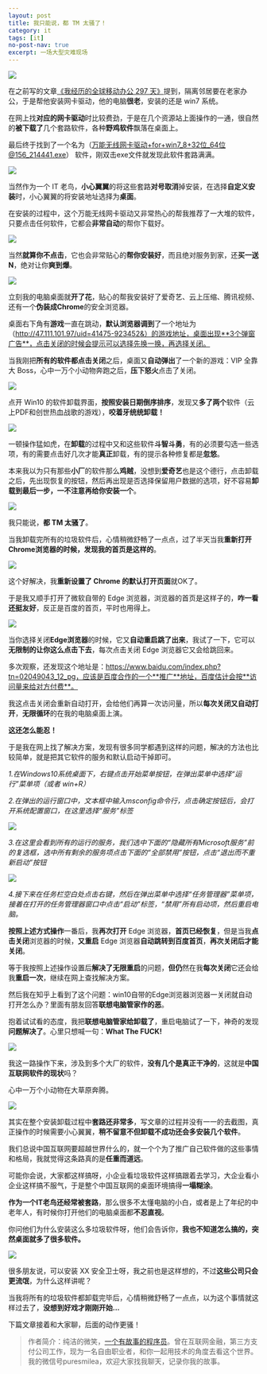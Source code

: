 ```yaml
---
layout: post
title: 我只能说，都 TM 太骚了！
category: it
tags: [it]
no-post-nav: true
excerpt: 一场大型灾难现场
---
```


![](http://favorites.ren/assets/images/2020/it/tmd01.jpeg)

在之前写的文章[《我经历的全球移动办公 297 天》](http://www.ityouknow.com/life/2020/02/06/telework.html)提到，隔离邻居要在老家办公，于是帮他安装网卡驱动，他的电脑**很老**，安装的还是 win7 系统。

在网上找**对应的网卡驱动**时比较费劲，于是在几个资源站上面操作的一通，很自然的**被下载了**几个套路软件，各种**野鸡软件**飘落在桌面上。

最后终于找到了一个名为（万能无线网卡驱动+for+win7_8+32位_64位@156_214441.exe） 软件，刚双击exe文件就发现此软件套路满满。

![](http://favorites.ren/assets/images/2020/it/tmd02.jpeg)

当然作为一个 IT 老鸟，**小心翼翼**的将这些套路**对号取消**掉安装，在选择**自定义安装**时，小心翼翼的将安装地址选择为**桌面**。

在安装的过程中，这个万能无线网卡驱动又非常热心的帮我推荐了一大堆的软件，只要点击任何软件，它都会**非常自动**的帮你下载好。

![](http://favorites.ren/assets/images/2020/it/tmd03.jpeg)

当然**就算你不点击**，它也会非常贴心的**帮你安装好**，而且绝对服务到家，还**买一送 N**，绝对让你**爽到爆**。

![](http://favorites.ren/assets/images/2020/it/tmd04.jpeg)

立刻我的电脑桌面就**开了花**，贴心的帮我安装好了爱奇艺、云上压缩、腾讯视频、还有一个**伪装成Chrome**的安全浏览器。

桌面右下角有**游戏**一直在跳动，**默认浏览器调到**了一个地址为（http://47.111.101.97/uid=41475-923452&）的游戏地址，桌面出现**3个弹窗广告**，点击关闭的时候会提示可以选择先换一换，再选择关闭。

当我刚把**所有的软件都点击关闭**之后，桌面又**自动弹出**了一个新的游戏：VIP 全靠大 Boss，心中一万个小动物奔跑之后，**压下怒火**点击了关闭。

![](http://favorites.ren/assets/images/2020/it/tmd05.jpeg)

点开 Win10 的软件卸载界面，**按照安装日期倒序排序**，发现又**多了两个**软件（云上PDF和创世热血战歌的游戏），**咬着牙统统卸载！**

![](http://favorites.ren/assets/images/2020/it/tmd06.jpeg)

一顿操作猛如虎，在**卸载**的过程中又和这些软件**斗智斗勇**，有的必须要勾选一些选项，有的需要点击好几次才能**真正**卸载，有的提示各种修复都是**忽悠**。

本来我以为只有那些**小厂**的软件那么**鸡贼**，没想到**爱奇艺**也是这个德行，点击卸载之后，先出现恢复的按钮，然后再出现是否选择保留用户数据的选项，好不容易**卸载到最后一步，一不注意再给你安装一个**。

![](http://favorites.ren/assets/images/2020/it/tmd07.jpeg)

我只能说，**都 TM 太骚了**。

当我卸载完所有的垃圾软件后，心情稍微舒畅了一点点，过了半天当我**重新打开Chrome浏览器的时候，发现我的首页是这样的**。

![](http://favorites.ren/assets/images/2020/it/tmd08.jpeg)

这个好解决，我**重新设置了 Chrome 的默认打开页面**就OK了。

于是我又顺手打开了微软自带的 Edge 浏览器，浏览器的首页是这样子的，**咋一看还挺友好**，反正是百度的首页，平时也用得上。

![](http://favorites.ren/assets/images/2020/it/tmd09.jpeg)

当你选择关闭**Edge浏览器**的时候，它又**自动重启跳了出来**，我试了一下，它可以**无限制的让你这么点击下去**，每次点击关闭 Edge 浏览器它又会给跳回来。

多次观察，还发现这个地址是：https://www.baidu.com/index.php?tn=02049043_12_pg，应该是百度合作的一个**推广**地址，百度估计会按**访问量来给对方付费**。

我这点击关闭会重新自动打开，会给他们再算一次访问量，所以**每次关闭又自动打开**，**无限循环**的在我的电脑桌面上演。

**这还怎么能忍！**

于是我在网上找了解决方案，发现有很多同学都遇到这样的问题，解决的方法也比较简单，就是把其它软件的服务和默认启动干掉即可。

*1.在Windows10系统桌面下，右键点击开始菜单按钮，在弹出菜单中选择“运行”菜单项（或者 win+R）*

*2.在弹出的运行窗口中，文本框中输入msconfig命令行，点击确定按钮后，会打开系统配置窗口，在这里选择“服务”标签*

![](http://favorites.ren/assets/images/2020/it/tmd10.jpeg)

*3.在这里会看到所有的运行的服务，我们选中下面的“隐藏所有Microsoft服务”前的复选框，选中所有剩余的服务项点击下面的“全部禁用”按钮，点击“退出而不重新启动”按钮*

![](http://favorites.ren/assets/images/2020/it/tmd11.jpeg)

*4.接下来在任务栏空白处点击右键，然后在弹出菜单中选择“任务管理器”菜单项，接着在打开的任务管理器窗口中点击“启动”标签，“禁用”所有启动项，然后重启电脑。*

**按照上述方式操作**一番后，我**再次打开**  Edge 浏览器，**首页已经恢复**，但是当我**点击关闭**浏览器的时候，**又重启** Edge 浏览器**自动跳转到百度首页**，**再次关闭后才能关闭**。

等于我按照上述操作设置后**解决了无限重启**的问题，**但仍**然在我**每次关闭**它还会给我**重启一次**，继续在网上查找解决方案。

然后我在知乎上看到了这个问题：win10自带的Edge浏览器浏览器一关闭就自动打开怎么办？里面有朋友回答**联想电脑管家作的恶**。

抱着试试看的态度，我把**联想电脑管家给卸载了**，重启电脑试了一下，神奇的发现**问题解决了**。心里只想喊一句：**What The FUCK!**

![](http://favorites.ren/assets/images/2020/it/tmd14.gif)

我这一路操作下来，涉及到多个大厂的软件，**没有几个是真正干净的**，这就是**中国互联网软件的现状**吗？

心中一万个小动物在大草原奔腾。

![](http://favorites.ren/assets/images/2020/it/tmd12.jpeg)

其实在整个安装卸载过程中**套路还非常多**，写文章的过程并没有一一的去截图，真正操作的时候需要小心翼翼，**稍不留意不但卸载不成功还会多安装几个软件**。

我们总说中国互联网要超越世界什么的，就一个个为了推广自己软件做的这些事情和格局，我就觉得这条路真的是**任重而道远**。

可能你会说，大家都这样搞呀，小企业看垃圾软件这样搞跟着去学习，大企业看小企业这样搞不服气，于是整个中国互联网的桌面环境搞得**一塌糊涂**。

**作为一个IT老鸟还经常被套路**，那么很多不太懂电脑的小白，或者是上了年纪的中老年人，有时候你打开他们的电脑桌面都**不忍直视**。

你问他们为什么安装这么多垃圾软件呀，他们会告诉你，**我也不知道怎么搞的，突然桌面就多了很多软件。**

![](http://favorites.ren/assets/images/2020/it/tmd13.jpeg)

很多朋友说，可以安装 XX 安全卫士呀，我之前也是这样想的，不过**这些公司只会更流氓**，为什么这样讲呢？

当我将所有的垃圾软件都卸载完毕后，心情稍微舒畅了一点点，以为这个事情就这样过去了，**没想到好戏才刚刚开始...**

下篇文章接着和大家聊，后面的动作更骚！


>作者简介：纯洁的微笑，[一个有故事的程序员](http://www.ityouknow.com/it/2019/12/18/xinzi-10year.html)。曾在互联网金融，第三方支付公司工作，现为一名自由职业者，和你一起用技术的角度去看这个世界。我的微信号puresmilea，欢迎大家找我聊天，记录你我的故事。

